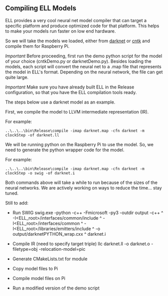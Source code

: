 ## Compiling ELL Models

ELL provides a very cool neural net model compiler that can target a specific platform and produce optimized
code for that platform.  This helps to make your models run faster on low end hardware.

So we will take the models we loaded, either from [darknet](darknet.md) or [cntk](cntk.md) and compile them
for Raspberry Pi.

*Important* Before proceeding, first run the demo python script for the model of your choice (cntkDemo.py or darknetDemo.py). Besides loading the models, each script will convert the neural net to a .map file that represents the model in ELL's format. Depending on the neural network, the file can get quite large.

*Important* Make sure you have already built ELL in the Release configuration, so that you have the ELL compilation tools ready.

The steps below use a darknet model as an example.   

First, we compile the model to LLVM intermediate representation (IR). 

For example:

    ..\..\..\bin\Release\compile -imap darknet.map -cfn darknet -m clockStep -of darknet.ll

We will be running python on the Raspberry Pi to use the model. So, we need to generate the python wrapper code for the model. 

For example:

    ..\..\..\bin\Release\compile -imap darknet.map -cfn darknet -m clockStep -o swig -of darknet.i

Both commands above will take a while to run because of the sizes of the neural networks. We are actively working on ways to reduce the time... stay tuned.

Still to add:
- Run SWIG 
swig.exe -python -c++ -Fmicrosoft -py3 -outdir output -c++ ^
-I<ELL_root>/interfaces/common/include ^
-I<ELL_root>/interfaces/common ^
-I<ELL_root>/libraries/emitters/include ^
-o output/darknetPYTHON_wrap.cxx ^
darknet.i

- Compile IR (need to specify target triple)
llc darknet.ll -o darknet.o -filetype=obj -relocation-model=pic

- Generate CMakeLists.txt for module
- Copy model files to Pi
- Compile model files on Pi
- Run a modified version of the demo script



